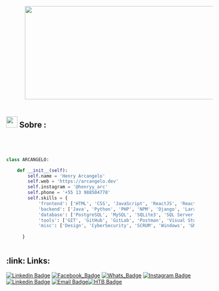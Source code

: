 
 

<div align="center">
 <abc> 
<img style="margin-left: 10%" src="https://thumbs.gfycat.com/ForthrightMiserlyDogwoodtwigborer-size_restricted.gif" width="650" height="250" ><br>
  <br>   
 </abc>
</div> 

<h2 align="left"> <img src="https://emojis.slackmojis.com/emojis/images/1577982316/7421/typingcat.gif?1577982316" width="30" height="30" >    Sobre :</h2>

```python




class ARCANGELO:

    def __init__(self):
        self.name = 'Henry Arcangelo'
        self.web = 'https://arcangelo.dev'
        self.instagram = '@henryy_arc'
        self.phone = '+55 13 988504778'
        self.skills = {
            'frontend': ['HTML', 'CSS', 'JavaScript', 'ReactJS', 'React Native', 'Boostrap', 'Jquery'],
            'backend': ['Java', 'Python', 'PHP', 'NPM', 'Django', 'Laravel', 'NodeJS', 'Electron','CakePHP', 'Symfony' ],
            'database': ['PostgreSQL', 'MySQL', 'SQLite3', 'SQL Server'],
            'tools': ['GIT', 'GitHub', 'GitLab', 'Postman', 'Visual Studio Code', 'SQLite Browser', 'Atom', 'IdeaJS IDE', 'Datagrip IDE', 'PHPStorm', 'Photoshop', 'Illustrator', 'Imsonia', 'Nginx', 'Apache'],
            'misc': ['Design', 'CyberSecurity', 'SCRUM', 'Windows', 'GNU/Linux', 'MVC', 'Kali Linux' ]
      
      }
 
```

<h2 align="left">:link: Links:</h2>

[![Linkedin Badge](https://img.shields.io/badge/-Linkedin-blue?style=flat-square&logo=Linkedin&logoColor=white&link=https://www.linkedin.com/in/henrique-carreira-b-arcangelo-7965841bb/)](https://www.linkedin.com/in/henrique-carreira-b-arcangelo-7965841bb/) [![Facebook_Badge](https://img.shields.io/badge/-Facebook-3b5998?style=flat-square&labelColor=3b5998&logo=facebook&logoColor=white&link=https://facebook.com/henriquearcangel)](https://facebook.com/henriquearcangel) [![Whats_Badge](https://img.shields.io/badge/-Whatsapp-3b5998?style=flat-square&labelColor=green&logo=whatsapp&logoColor=white&link=https://api.whatsapp.com/send/?phone=5513988504778)](https://api.whatsapp.com/send/?phone=5513988504778) [![Instagram Badge](https://img.shields.io/badge/-Instagram-D7008A?style=flat-square&labelColor=D7008A&logo=Instagram&logoColor=white&link=https://www.instagram.com/henryy_arc)](https://www.instagram.com/henryy_arc) [![Linkedin Badge](https://img.shields.io/badge/-arcangelo.dev-red?style=flat-square&logo=appveyor&logoColor=white&link=https://arcangelo.dev/)](https://arcangelo.dev/) [![Email Badge](https://img.shields.io/badge/-henrique@arcangelo.dev-gray?style=flat-square&logo=protonmail&logoColor=white&link=mailto:henrique@arcangelo.dev)](mailto:henrique@arcangelo.dev)[![HTB Badge](https://img.shields.io/badge/-HackTheBox-brightgreen?style=flat-square&logo=hackthebox&logoColor=white&link=https://app.hackthebox.com/profile/795113)](https://app.hackthebox.com/profile/795113)
